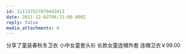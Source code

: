 ```yaml
---
id: 111137527879443413
date: 2011-12-02T06:31:00.000Z
reply: false
media_attachments: 0
---
```


分享了童装春秋冬卫衣 小中女童套头衫 长款女童连帽外套 连帽卫衣￥99.00 ​​​​

